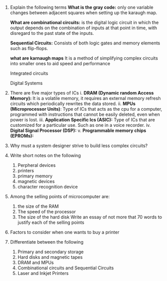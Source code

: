 1. Explain the following terms
	**What is the gray code:** only one variable changes between adjacent squares when setting up the karaugh map. 

	**What are combinational circuits:** is the digital logic circuit in which the output depends on the combination of inputs at that point in time, with disregard to the past state of the inputs. 

	**Sequential Circuits:** Consists of both logic gates and memory elements such as flip-flops. 

	**what are karnaugh maps** It is a method of simplifying complex circuits into smaller ones to aid speed and performance

	Integrated circuits

	Digital Systems

1.  There are five major types of ICs 
 i. **DRAM (Dynamic random Access Memory):** It is a volatile memory, it requires an external memory refresh circuits which periodically rewrites the data stored. 
 ii. **MPUs (Microprocessor Units)**: Type of ICs that acts as the cpu for a computer, programmed with instructions that cannot be easily deleted, even when power is lost. 
 iii. **Application Specific Ics (ASIC):** Type of ICs that are customized for a particular use. Such as one in a voice recorder. 
 iv. **Digital Signal Processor (DSP):** 
 v. **Programmable memory chips (EPROMs):** 
3. Why must a system designer strive to build less complex circuits?
4. Write short notes on the following
	1. Perpheral devices
	2. printers
	3. primary memory
	4. magnetic devices
	5. character recognition device
5. Among the selling points of microcomputer are:
	1. the size of the RAM
	2. The speed of the processor
	3. The size of the hard disk
	Write an essay of not more that 70 words to justify each of the selling points
6. Factors to consider when one wants to buy a printer
7. Differentiate between the following
	1. Primary and secondary storage
	2. Hard disks and magnetic tapes
	3. DRAM and MPUs
	4. Combinational circuits and Sequential Circuits
	5. Laser and Inkjet Printers









